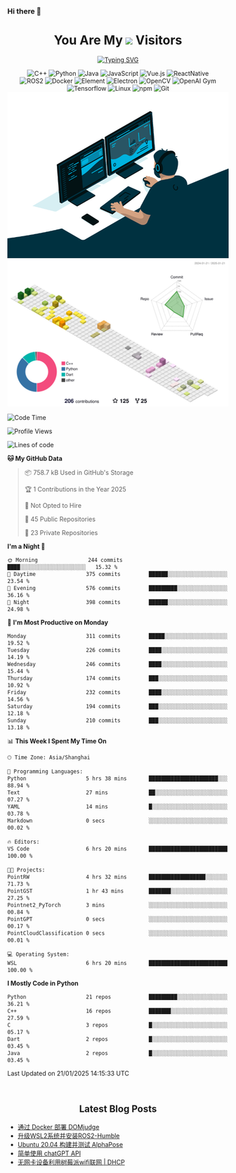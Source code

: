 ### Hi there 👋

<div align="center">
  <h1>
    You Are My <img src="https://profile-counter.glitch.me/fateryu/count.svg"> Visitors
  </h1>
  <!--<img align="center" src="https://github-readme-stats-git-masterrstaa-rickstaa.vercel.app/api?username=FaterYU&show_icons=true&count_private=true"/>-->

  <a href="https://git.io/typing-svg"><img src="https://readme-typing-svg.demolab.com?font=Fira+Code&pause=500&center=true&vCenter=true&random=false&width=435&lines=Talk+is+cheap.+Show+me+the+code." alt="Typing SVG" /></a>

  <img src="https://img.shields.io/badge/C++-512BD4?style=flat-square&logo=cplusplus&logoColor=ffffff" alt="C++">
  <img src="https://img.shields.io/badge/-Python-37A6AB?style=flat-square&logo=python&logoColor=ffffff" alt="Python">
  <img src="https://img.shields.io/badge/-Java-007396?style=flat-square&logo=java&logoColor=ffffff" alt="Java">
  <img src="https://img.shields.io/badge/JavaScript-F7DF1E?style=flat-square&logo=JavaScript&logoColor=ffffff" alt="JavaScript">
  <img src="https://img.shields.io/badge/-Vue.js-4FC08D?style=flat-square&logo=Vue.js&logoColor=ffffff" alt="Vue.js">
  <img src="https://img.shields.io/badge/ReactNative-813144?style=flat-square&logo=react&logoColor=ffffff" alt="ReactNative">
  </br>
  <img src="https://img.shields.io/badge/-ROS2-8DD6F9?style=flat-square&logo=ros&logoColor=ffffff" alt="ROS2">
  <img src="https://img.shields.io/badge/Docker-2496ED?style=flat-square&logo=docker&logoColor=ffffff" alt="Docker">
  <img src="https://img.shields.io/badge/-Element-02845A?style=flat-square&logo=electron&logoColor=ffffff" alt="Element">
  <img src="https://img.shields.io/badge/-Electron-002D71?style=flat-square&logo=element&logoColor=ffffff" alt="Electron">
  <img src="https://img.shields.io/badge/-OpenCV-361522?style=flat-square&logo=opencv&logoColor=ffffff" alt="OpenCV">
  <img src="https://img.shields.io/badge/-OpenAIGym-91302E?style=flat-square&logo=openaigym&logoColor=ffffff" alt="OpenAI Gym">
  </br>
  <img src="https://img.shields.io/badge/-Tensorflow-204366?style=flat-square&logo=tensorflow&logoColor=ffffff" alt="Tensorflow">
  <img src="https://img.shields.io/badge/-Linux-333333?style=flat-square&logo=linux&logoColor=white" alt="Linux">
  <img src="https://img.shields.io/badge/-NPM-CB3837?style=flat-square&logo=npm&logoColor=white" alt="npm">
  <img src="https://img.shields.io/badge/-Git-f05032?style=flat-square&logo=git&logoColor=white" alt="Git">
  </br>
  <img alt="GIF" src="./code.gif?raw=true" />
  </br>
  <!--<img src="https://github-readme-stats.vercel.app/api/top-langs/?username=fateryu&hide=HTML&langs_count=5">-->
  <img src="./profile-3d-contrib/profile-south-season-animate.svg">
  </br>
</div>

<!--START_SECTION:waka-->
![Code Time](http://img.shields.io/badge/Code%20Time-394%20hrs%203%20mins-blue)

![Profile Views](http://img.shields.io/badge/Profile%20Views-7-blue)

![Lines of code](https://img.shields.io/badge/From%20Hello%20World%20I%27ve%20Written-12.4%20million%20lines%20of%20code-blue)

**🐱 My GitHub Data** 

> 📦 758.7 kB Used in GitHub's Storage 
 > 
> 🏆 1 Contributions in the Year 2025
 > 
> 🚫 Not Opted to Hire
 > 
> 📜 45 Public Repositories 
 > 
> 🔑 23 Private Repositories 
 > 
**I'm a Night 🦉** 

```text
🌞 Morning                244 commits         ████░░░░░░░░░░░░░░░░░░░░░   15.32 % 
🌆 Daytime                375 commits         ██████░░░░░░░░░░░░░░░░░░░   23.54 % 
🌃 Evening                576 commits         █████████░░░░░░░░░░░░░░░░   36.16 % 
🌙 Night                  398 commits         ██████░░░░░░░░░░░░░░░░░░░   24.98 % 
```
📅 **I'm Most Productive on Monday** 

```text
Monday                   311 commits         █████░░░░░░░░░░░░░░░░░░░░   19.52 % 
Tuesday                  226 commits         ████░░░░░░░░░░░░░░░░░░░░░   14.19 % 
Wednesday                246 commits         ████░░░░░░░░░░░░░░░░░░░░░   15.44 % 
Thursday                 174 commits         ███░░░░░░░░░░░░░░░░░░░░░░   10.92 % 
Friday                   232 commits         ████░░░░░░░░░░░░░░░░░░░░░   14.56 % 
Saturday                 194 commits         ███░░░░░░░░░░░░░░░░░░░░░░   12.18 % 
Sunday                   210 commits         ███░░░░░░░░░░░░░░░░░░░░░░   13.18 % 
```


📊 **This Week I Spent My Time On** 

```text
🕑︎ Time Zone: Asia/Shanghai

💬 Programming Languages: 
Python                   5 hrs 38 mins       ██████████████████████░░░   88.94 % 
Text                     27 mins             ██░░░░░░░░░░░░░░░░░░░░░░░   07.27 % 
YAML                     14 mins             █░░░░░░░░░░░░░░░░░░░░░░░░   03.78 % 
Markdown                 0 secs              ░░░░░░░░░░░░░░░░░░░░░░░░░   00.02 % 

🔥 Editors: 
VS Code                  6 hrs 20 mins       █████████████████████████   100.00 % 

🐱‍💻 Projects: 
PointRW                  4 hrs 32 mins       ██████████████████░░░░░░░   71.73 % 
PointGST                 1 hr 43 mins        ███████░░░░░░░░░░░░░░░░░░   27.25 % 
Pointnet2_PyTorch        3 mins              ░░░░░░░░░░░░░░░░░░░░░░░░░   00.84 % 
PointGPT                 0 secs              ░░░░░░░░░░░░░░░░░░░░░░░░░   00.17 % 
PointCloudClassification 0 secs              ░░░░░░░░░░░░░░░░░░░░░░░░░   00.01 % 

💻 Operating System: 
WSL                      6 hrs 20 mins       █████████████████████████   100.00 % 
```

**I Mostly Code in Python** 

```text
Python                   21 repos            █████████░░░░░░░░░░░░░░░░   36.21 % 
C++                      16 repos            ███████░░░░░░░░░░░░░░░░░░   27.59 % 
C                        3 repos             █░░░░░░░░░░░░░░░░░░░░░░░░   05.17 % 
Dart                     2 repos             █░░░░░░░░░░░░░░░░░░░░░░░░   03.45 % 
Java                     2 repos             █░░░░░░░░░░░░░░░░░░░░░░░░   03.45 % 
```




 Last Updated on 21/01/2025 14:15:33 UTC
<!--END_SECTION:waka-->

<div align="center">
  </br>
  <h2>
    Latest Blog Posts
  </h2>
</div>

<!-- BLOGPOSTS:START -->
- [通过 Docker 部署 DOMjudge](https://fater.top/record/domjudge-docker-config/)
- [升级WSL2系统并安装ROS2-Humble](https://fater.top/record/upgrade-wsl-system-install-ros2-humble/)
- [Ubuntu 20.04 构建并测试 AlphaPose](https://fater.top/usage/build-test-alphapose/)
- [简单使用 chatGPT API](https://fater.top/usage/use-chatgpt-api/)
- [无网卡设备利用树莓派wifi联网 | DHCP](https://fater.top/record/raspi-relay-wifi/)
<!-- BLOGPOSTS:END -->
